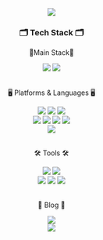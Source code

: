 <div align=center>
	<img src="https://capsule-render.vercel.app/api?type=waving&color=auto&height=150&section=header" />	
</div>
<div align=center>
	<h3>🗂️ Tech Stack 🗂️</h3>
</div>
<div align="center">
	<p>🌟Main Stack🌟</p>
</div>
<div align="center">
	<img src="https://img.shields.io/badge/Spring-6DB33F?style=flat&logo=Spring&logoColor=white" />
	<img src="https://img.shields.io/badge/MySQL-4479A1?style=flat&logo=MySQL&logoColor=white" />
</div>
<br>
<div align=center>
	<p>🖥️ Platforms & Languages 🖥️</p>
</div>
<div align="center">
	<img src="https://img.shields.io/badge/Django-092E20?style=flat&logo=django&logoColor=white" />
	<img src="https://img.shields.io/badge/Java-007396?style=flat&logo=Conda-Forge&logoColor=white" />
	<img src="https://img.shields.io/badge/JavaScript-F7DF1E?style=flat&logo=JavaScript&logoColor=white" />
  <br>
	<img src="https://img.shields.io/badge/jQuery-0769AD?style=flat&logo=jQuery&logoColor=white" />
	<img src="https://img.shields.io/badge/Bootstrap-7952B3?style=flat&logo=Bootstrap&logoColor=white" />
  	<img src="https://img.shields.io/badge/HTML5-E34F26?style=flat&logo=HTML5&logoColor=white" />
	<img src="https://img.shields.io/badge/CSS3-1572B6?style=flat&logo=CSS3&logoColor=white" />
  <br>
	<img src="https://img.shields.io/badge/Oracle%20SQL-F80000?style=flat&logo=Oracle&logoColor=white" />
</div>
<br>
<div align=center>
	<p>🛠 Tools 🛠</p>
</div>
<div align=center>
	<img src="https://img.shields.io/badge/IntelliJ_IDEA-000000.svg?style=flat&logo=intellij-idea&logoColor=white" />
  <img src="https://img.shields.io/badge/PyCharm-000000.svg?&style=flat&logo=PyCharm&logoColor=white" />
	<br>
  <img src="https://img.shields.io/badge/Visual%20Studio%20Code-007ACC?style=flat&logo=VisualStudioCode&logoColor=white" />
	<img src="https://img.shields.io/badge/Tomcat-F8DC75?style=flat&logo=ApacheTomcat&logoColor=white" />
	<img src="https://img.shields.io/badge/GitHub-181717?style=flat&logo=GitHub&logoColor=white" />
</div>
<br>
<div align=center>
	<p>📗 Blog 📗</p>
  <a href="https://velog.io/@devinsight/posts"><img src="https://img.shields.io/badge/Velog-20C997?style=flat-square&logo=Velog&logoColor=white"/></a>
</div>
<div align=center>
  <img src="https://capsule-render.vercel.app/api?type=waving&color=auto&height=150&section=footer" />
</div>


